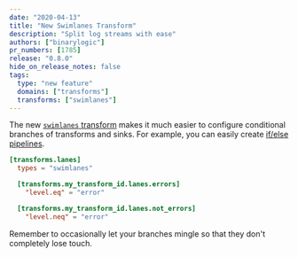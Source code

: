 ```yaml
---
date: "2020-04-13"
title: "New Swimlanes Transform"
description: "Split log streams with ease"
authors: ["binarylogic"]
pr_numbers: [1785]
release: "0.8.0"
hide_on_release_notes: false
tags:
  type: "new feature"
  domains: ["transforms"]
  transforms: ["swimlanes"]
---
```


The new [`swimlanes` transform][docs.transforms.swimlanes] makes it much easier
to configure conditional branches of transforms and sinks. For example, you can
easily create [if/else pipelines][docs.transforms.swimlanes#examples].

```toml title="vector.toml"
[transforms.lanes]
  types = "swimlanes"

  [transforms.my_transform_id.lanes.errors]
    "level.eq" = "error"

  [transforms.my_transform_id.lanes.not_errors]
    "level.neq" = "error"
```

Remember to occasionally let your branches mingle so that they don't completely
lose touch.

[docs.transforms.swimlanes#examples]: /docs/reference/configuration/transforms/route/#examples
[docs.transforms.swimlanes]: /docs/reference/configuration/transforms/route/
